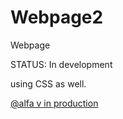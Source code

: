 # Webpage2
Webpage



STATUS: In development
<br>

using CSS as well.


[@alfa v in production](https://rafu7s.github.io/Webpage2/)
